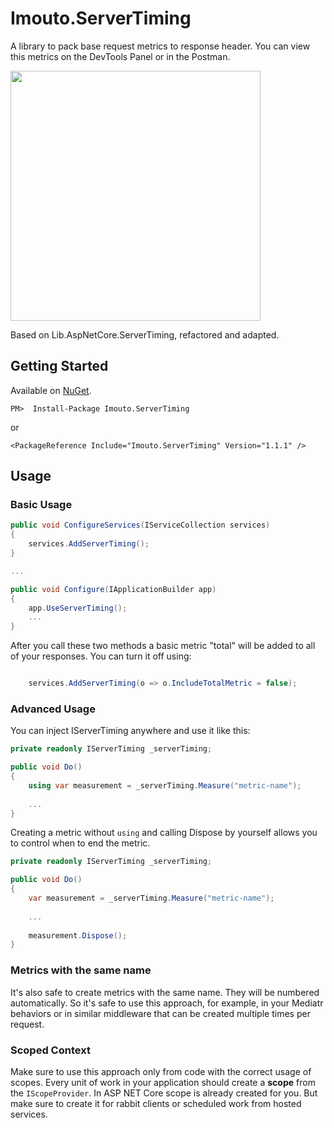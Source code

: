 # Imouto.ServerTiming

A library to pack base request metrics to response header. You can view this metrics on the DevTools Panel or in the Postman.

<img src="https://user-images.githubusercontent.com/14975965/129455795-c1efa553-42d7-4c3d-b6b5-fe497cb75c8f.png" width="400">


Based on Lib.AspNetCore.ServerTiming, refactored and adapted.

## Getting Started

Available on [NuGet](https://www.nuget.org/packages/Imouto.ServerTiming/).

```
PM>  Install-Package Imouto.ServerTiming
```
or
```
<PackageReference Include="Imouto.ServerTiming" Version="1.1.1" />
```

## Usage

### Basic Usage

```c#
public void ConfigureServices(IServiceCollection services)
{
    services.AddServerTiming();
}

...

public void Configure(IApplicationBuilder app)
{
    app.UseServerTiming();
    ...
}
```

After you call these two methods a basic metric "total" will be added to all of your responses. You can turn it off using:

```c#

    services.AddServerTiming(o => o.IncludeTotalMetric = false);

```

### Advanced Usage

You can inject IServerTiming anywhere and use it like this:
```c#
private readonly IServerTiming _serverTiming;

public void Do()
{
    using var measurement = _serverTiming.Measure("metric-name");
    
    ...
}
```

Creating a metric without `using` and calling Dispose by yourself allows you to control when to end the metric.

```c#
private readonly IServerTiming _serverTiming;

public void Do()
{
    var measurement = _serverTiming.Measure("metric-name");
    
    ...
    
    measurement.Dispose();
}
```

### Metrics with the same name
It's also safe to create metrics with the same name. They will be numbered automatically. So it's safe to use this approach, for example, in your Mediatr behaviors or in similar middleware that can be created multiple times per request.

### Scoped Context
Make sure to use this approach only from code with the correct usage of scopes. Every unit of work in your application should create a **scope** from the `IScopeProvider`. In ASP NET Core scope is already created for you. But make sure to create it for rabbit clients or scheduled work from hosted services.
